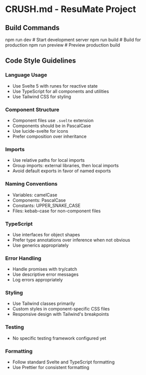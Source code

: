 # CRUSH.md - ResuMate Project

## Build Commands
npm run dev       # Start development server
npm run build     # Build for production
npm run preview   # Preview production build

## Code Style Guidelines

### Language Usage
- Use Svelte 5 with runes for reactive state
- Use TypeScript for all components and utilities
- Use Tailwind CSS for styling

### Component Structure
- Component files use `.svelte` extension
- Components should be in PascalCase
- Use lucide-svelte for icons
- Prefer composition over inheritance

### Imports
- Use relative paths for local imports
- Group imports: external libraries, then local imports
- Avoid default exports in favor of named exports

### Naming Conventions
- Variables: camelCase
- Components: PascalCase
- Constants: UPPER_SNAKE_CASE
- Files: kebab-case for non-component files

### TypeScript
- Use interfaces for object shapes
- Prefer type annotations over inference when not obvious
- Use generics appropriately

### Error Handling
- Handle promises with try/catch
- Use descriptive error messages
- Log errors appropriately

### Styling
- Use Tailwind classes primarily
- Custom styles in component-specific CSS files
- Responsive design with Tailwind's breakpoints

### Testing
- No specific testing framework configured yet

### Formatting
- Follow standard Svelte and TypeScript formatting
- Use Prettier for consistent formatting